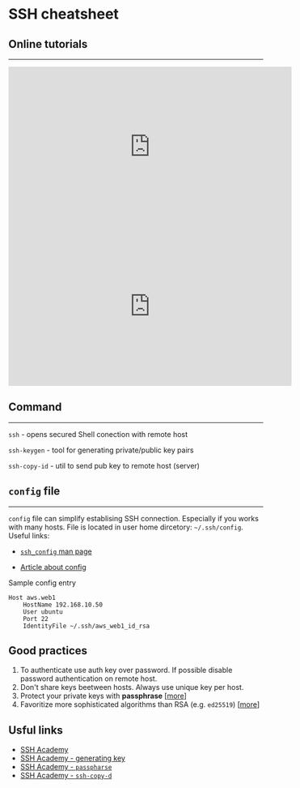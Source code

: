 # SSH cheatsheet

## Online tutorials
---

<iframe width="560" height="315" src="https://www.youtube.com/embed/hQWRp-FdTpc" title="YouTube video player" frameborder="0" allow="accelerometer; autoplay; clipboard-write; encrypted-media; gyroscope; picture-in-picture" allowfullscreen></iframe>

<iframe width="560" height="315" src="https://www.youtube.com/embed/YS5Zh7KExvE" title="YouTube video player" frameborder="0" allow="accelerometer; autoplay; clipboard-write; encrypted-media; gyroscope; picture-in-picture" allowfullscreen></iframe>

## Command
---

`ssh` - opens secured Shell conection with remote host  

`ssh-keygen` - tool for generating private/public key pairs  

`ssh-copy-id` - util to send pub key to remote host (server)



## `config` file
----
`config` file can simplify establising SSH connection. Especially if you works with many hosts. File is located in user home dircetory: `~/.ssh/config`.
Useful links:

- [`ssh_config` man page](https://man.openbsd.org/OpenBSD-current/man5/ssh_config.5)

- [Article about config](https://linuxize.com/post/using-the-ssh-config-file/)

Sample config entry

```
Host aws.web1
    HostName 192.168.10.50
    User ubuntu
    Port 22
    IdentityFile ~/.ssh/aws_web1_id_rsa
```

## Good practices

1. To authenticate use auth key over password. If possible disable password authentication on remote host.
2. Don't share keys beetween hosts. Always use unique key per host.
3. Protect your private keys with **passphrase** [[more](https://www.ssh.com/academy/ssh/passphrase)]
4. Favoritize more sophisticated algorithms than RSA (e.g. `ed25519`) [[more](https://www.ssh.com/academy/ssh/keygen#choosing-an-algorithm-and-key-size)]

## Usful links

- [SSH Academy](https://www.ssh.com/academy)
- [SSH Academy - generating key](https://www.ssh.com/academy/ssh/keygen)
- [SSH Academy - `passpharse`](https://www.ssh.com/academy/ssh/passphrase)
- [SSH Academy - `ssh-copy-d`](https://www.ssh.com/academy/ssh/copy-id)
